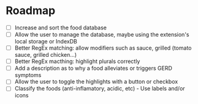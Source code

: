 # Roadmap

- [ ] Increase and sort the food database
- [ ] Allow the user to manage the database, maybe using the extension's local storage or IndexDB
- [ ] Better RegEx matching: allow modifiers such as sauce, grilled (tomato sauce, grilled chicken...)
- [ ] Better RegEx macthing: highlight plurals correctly
- [ ] Add a description as to why a food alleviates or triggers GERD symptoms
- [ ] Allow the user to toggle the highlights with a button or checkbox
- [ ] Classify the foods (anti-inflamatory, acidic, etc) - Use labels and/or icons